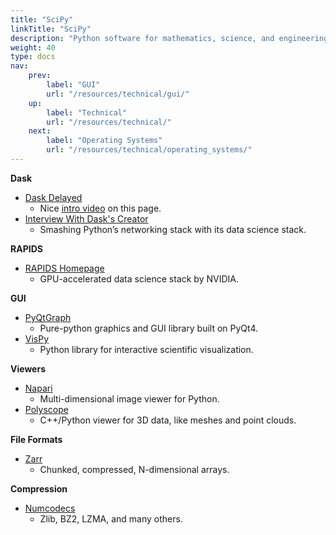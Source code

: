 ```yaml
---
title: "SciPy"
linkTitle: "SciPy"
description: "Python software for mathematics, science, and engineering."
weight: 40
type: docs
nav:
    prev:
        label: "GUI"
        url: "/resources/technical/gui/"
    up:
        label: "Technical"
        url: "/resources/technical/"
    next:
        label: "Operating Systems"
        url: "/resources/technical/operating_systems/"
---
```


**Dask**

* [Dask Delayed](https://docs.dask.org/en/latest/delayed.html)
  * Nice [intro video](https://youtu.be/SHqFmynRxVU) on this page.
* [Interview With Dask's Creator](https://notamonadtutorial.com/interview-with-dasks-creator-scale-your-python-from-one-computer-to-a-thousand-b4483376f200)
  * Smashing Python’s networking stack with its data science stack.

**RAPIDS**

* [RAPIDS Homepage](https://rapids.ai/)
  * GPU-accelerated data science stack by NVIDIA.

**GUI**

* [PyQtGraph](http://www.pyqtgraph.org/)
  * Pure-python graphics and GUI library built on PyQt4.
* [VisPy](http://vispy.org/)
  * Python library for interactive scientific visualization.

**Viewers**

* [Napari](https://napari.org/)
  * Multi-dimensional image viewer for Python.
* [Polyscope](https://polyscope.run/py/)
   * C++/Python viewer for 3D data, like meshes and point clouds.
 
 **File Formats**

 * [Zarr](https://zarr.readthedocs.io/en/stable/)
   * Chunked, compressed, N-dimensional arrays.

**Compression**

* [Numcodecs](https://numcodecs.readthedocs.io/en/stable/)
  * Zlib, BZ2, LZMA, and many others.
